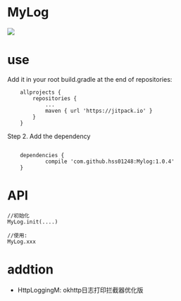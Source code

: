 ﻿# MyLog

[![](https://jitpack.io/v/hss01248/MyLog.svg)](https://jitpack.io/#hss01248/MyLog)

# use


Add it in your root build.gradle at the end of repositories:
```
	allprojects {
		repositories {
			...
			maven { url 'https://jitpack.io' }
		}
	}
```
Step 2. Add the dependency
```

	dependencies {
	        compile 'com.github.hss01248:Mylog:1.0.4'
	}
```



# API

```
//初始化
MyLog.init(....)

//使用:
MyLog.xxx
```

# addtion

* HttpLoggingM: okhttp日志打印拦截器优化版
